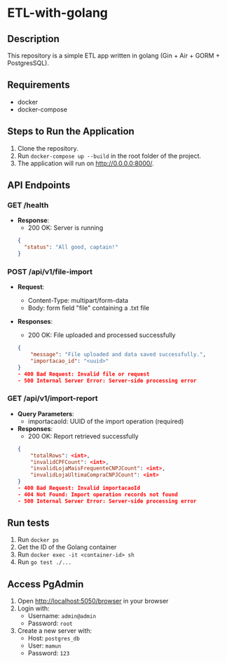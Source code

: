 # ETL-with-golang

## Description

This repository is a simple ETL app written in golang (Gin + Air + GORM + PostgresSQL).

## Requirements

- docker
- docker-compose

## Steps to Run the Application

1. Clone the repository.
2. Run `docker-compose up --build` in the root folder of the project.
3. The application will run on http://0.0.0.0:8000/.

## API Endpoints

### GET /health

- **Response**:
  - 200 OK: Server is running
  ```json
  {
    "status": "All good, captain!"
  }
  ```

### POST /api/v1/file-import

- **Request**:
  - Content-Type: multipart/form-data
  - Body: form field "file" containing a .txt file
- **Responses**:

  - 200 OK: File uploaded and processed successfully

  ```json
  {
      "message": "File uploaded and data saved successfully.",
      "importacao_id": "<uuid>"
  }
  - 400 Bad Request: Invalid file or request
  - 500 Internal Server Error: Server-side processing error

  ```

### GET /api/v1/import-report

- **Query Parameters**:
  - importacaoId: UUID of the import operation (required)
- **Responses**:
  - 200 OK: Report retrieved successfully
  ```json
  {
      "totalRows": <int>,
      "invalidCPFCount": <int>,
      "invalidLojaMaisFrequenteCNPJCount": <int>,
      "invalidLojaUltimaCompraCNPJCount": <int>
  }
  - 400 Bad Request: Invalid importacaoId
  - 404 Not Found: Import operation records not found
  - 500 Internal Server Error: Server-side processing error
  ```

## Run tests

1. Run `docker ps`
2. Get the ID of the Golang container
3. Run `docker exec -it <container-id> sh`
4. Run `go test ./...`

## Access PgAdmin

1. Open [http://localhost:5050/browser](http://localhost:5050/browser) in your browser
2. Login with:
   - Username: `admin@admin`
   - Password: `root`
3. Create a new server with:
   - Host: `postgres_db`
   - User: `mamun`
   - Password: `123`
